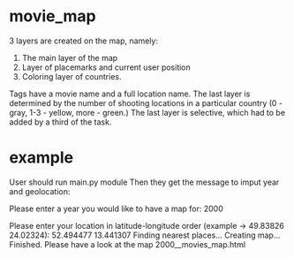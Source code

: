 # movie_map
3 layers are created on the map, namely:
1. The main layer of the map
2. Layer of placemarks and current user position
3. Coloring layer of countries.

Tags have a movie name and a full location name.
The last layer is determined by the number of shooting locations in a particular country (0 - gray, 1-3 - yellow, more - green.)
The last layer is selective, which had to be added by a third of the task.
# 
# example
User should run main.py module
Then they get the message to imput year and geolocation:

Please enter a year you would like to have a map for: 2000

Please enter your location in latitude-longitude order (example -> 49.83826 24.02324): 52.494477 13.441307
Finding nearest places...
Creating map...
Finished. Please have a look at the map 2000__movies_map.html
